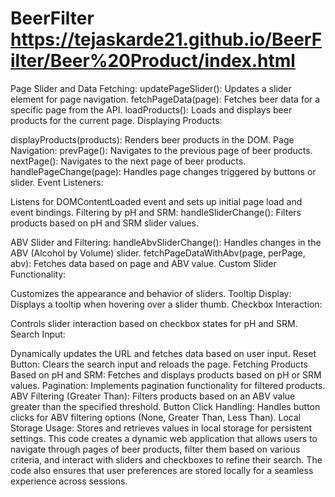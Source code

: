 # BeerFilter   https://tejaskarde21.github.io/BeerFilter/Beer%20Product/index.html

Page Slider and Data Fetching:
updatePageSlider(): Updates a slider element for page navigation.
fetchPageData(page): Fetches beer data for a specific page from the API.
loadProducts(): Loads and displays beer products for the current page.
Displaying Products:

displayProducts(products): Renders beer products in the DOM.
Page Navigation:
prevPage(): Navigates to the previous page of beer products.
nextPage(): Navigates to the next page of beer products.
handlePageChange(page): Handles page changes triggered by buttons or slider.
Event Listeners:

Listens for DOMContentLoaded event and sets up initial page load and event bindings.
Filtering by pH and SRM:
handleSliderChange(): Filters products based on pH and SRM slider values.

ABV Slider and Filtering:
handleAbvSliderChange(): Handles changes in the ABV (Alcohol by Volume) slider.
fetchPageDataWithAbv(page, perPage, abv): Fetches data based on page and ABV value.
Custom Slider Functionality:

Customizes the appearance and behavior of sliders.
Tooltip Display:
Displays a tooltip when hovering over a slider thumb.
Checkbox Interaction:

Controls slider interaction based on checkbox states for pH and SRM.
Search Input:

Dynamically updates the URL and fetches data based on user input.
Reset Button:
Clears the search input and reloads the page.
Fetching Products Based on pH and SRM:
Fetches and displays products based on pH or SRM values.
Pagination:
Implements pagination functionality for filtered products.
ABV Filtering (Greater Than):
Filters products based on an ABV value greater than the specified threshold.
Button Click Handling:
Handles button clicks for ABV filtering options (None, Greater Than, Less Than).
Local Storage Usage:
Stores and retrieves values in local storage for persistent settings.
This code creates a dynamic web application that allows users to navigate through pages of beer products, filter them based on various criteria, and interact with sliders and checkboxes to refine their search. The code also ensures that user preferences are stored locally for a seamless experience across sessions.
